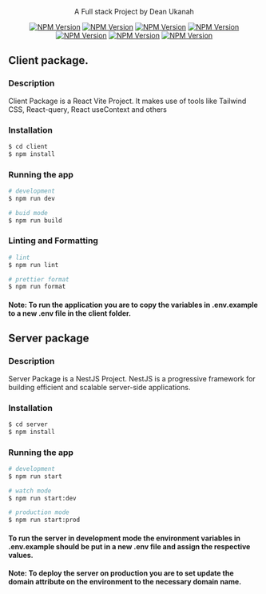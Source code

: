 <p align="center">A Full stack Project by Dean Ukanah</p>
<p align="center">
<a href="https://vitejs.dev" target="_blank"><img src="https://img.shields.io/badge/Vite-646CFF?logo=vite&logoColor=fff" alt="NPM Version" /></a>
<a href="https://react.dev" target="_blank"><img src="https://img.shields.io/badge/React-%2320232a.svg?logo=react&logoColor=%2361DAFB" alt="NPM Version" /></a>
<a href="https://tailwindcss.com" target="_blank"><img src="https://img.shields.io/badge/Tailwind%20CSS-%2338B2AC.svg?logo=tailwind-css&logoColor=white" alt="NPM Version" /></a>
<a href="https://reactrouter.com" target="_blank"><img src="https://img.shields.io/badge/React_Router-CA4245?logo=react-router&logoColor=white" alt="NPM Version" /></a>
<a href="https://tanstack.com/query/latest/docs/framework/react/overview" target="_blank"><img src="https://img.shields.io/badge/React%20Query-FF4154?logo=reactquery&logoColor=fff" alt="NPM Version" /></a>
<a href="https://nestjs.com" target="_blank"><img src="https://img.shields.io/badge/Nest.js-%23E0234E.svg?logo=nestjs&logoColor=white" alt="NPM Version" /></a>
<a href="https://nodejs.org/en" target="_blank"><img src="https://img.shields.io/badge/Node.js-6DA55F?logo=node.js&logoColor=white" alt="NPM Version" /></a>
</p>

## Client package.

### Description
Client Package is a React Vite Project. It makes use of tools like Tailwind CSS, React-query, React useContext and others

### Installation

```bash
$ cd client
$ npm install
```

### Running the app

```bash
# development
$ npm run dev

# buid mode
$ npm run build
```

### Linting and Formatting
```bash
# lint
$ npm run lint

# prettier format
$ npm run format
```

#### Note: To run the application you are to copy the variables in .env.example to a new .env file in the client folder.

## Server package

### Description
Server Package is a NestJS Project. NestJS is a progressive framework for building efficient and scalable server-side applications.

### Installation
```bash
$ cd server
$ npm install
```

### Running the app
```bash
# development
$ npm run start

# watch mode
$ npm run start:dev

# production mode
$ npm run start:prod
```

#### To run the server in development mode the environment variables in .env.example should be put in a new .env file and assign the respective values.

#### Note: To deploy the server on production you are to set update the domain attribute on the environment to the necessary domain name.